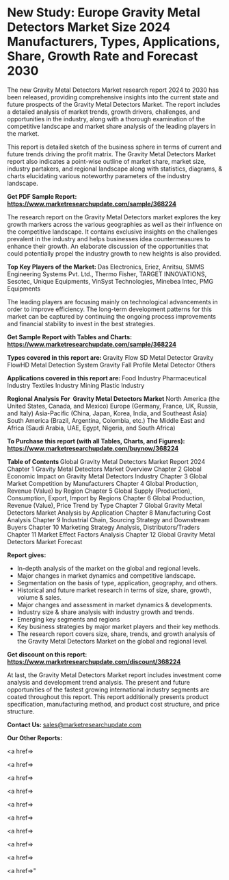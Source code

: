 # New Study: Europe Gravity Metal Detectors Market Size 2024 Manufacturers, Types, Applications, Share, Growth Rate and Forecast 2030

The new Gravity Metal Detectors Market research report 2024 to 2030 has been released, providing comprehensive insights into the current state and future prospects of the Gravity Metal Detectors Market. The report includes a detailed analysis of market trends, growth drivers, challenges, and opportunities in the industry, along with a thorough examination of the competitive landscape and market share analysis of the leading players in the market.

This report is detailed sketch of the business sphere in terms of current and future trends driving the profit matrix. The Gravity Metal Detectors Market report also indicates a point-wise outline of market share, market size, industry partakers, and regional landscape along with statistics, diagrams, &amp; charts elucidating various noteworthy parameters of the industry landscape.

<strong><b>Get PDF Sample Report: <a href=https://www.marketresearchupdate.com/sample/368224>https://www.marketresearchupdate.com/sample/368224</a></b></strong>

The research report on the Gravity Metal Detectors market explores the key growth markers across the various geographies as well as their influence on the competitive landscape. It contains exclusive insights on the challenges prevalent in the industry and helps businesses idea countermeasures to enhance their growth. An elaborate discussion of the opportunities that could potentially propel the industry growth to new heights is also provided.

<strong><b>Top Key Players of the Market:
</b></strong>Das Electronics, Eriez, Anritsu, SMMS Engineering Systems Pvt. Ltd., Thermo Fisher, TARGET INNOVATIONS, Sesotec, Unique Equipments, VinSyst Technologies, Minebea Intec, PMG Equipments<strong><b>
</b></strong>

The leading players are focusing mainly on technological advancements in order to improve efficiency. The long-term development patterns for this market can be captured by continuing the ongoing process improvements and financial stability to invest in the best strategies.

<strong><b>Get Sample Report with Tables and Charts: <a href=https://www.marketresearchupdate.com/sample/368224>https://www.marketresearchupdate.com/sample/368224</a></b></strong>

<strong><b>Types covered in this report are:
</b></strong>Gravity Flow SD Metal Detector
Gravity FlowHD Metal Detection System
Gravity Fall Profile Metal Detector
Others<strong><b>
</b></strong>

<strong><b>Applications covered in this report are:
</b></strong>Food Industry
Pharmaceutical Industry
Textiles Industry
Mining
Plastic Industry<strong><b>
</b></strong>

<strong><b>Regional Analysis For  Gravity Metal Detectors Market</b></strong><strong><b>
</b></strong>North America (the United States, Canada, and Mexico)
Europe (Germany, France, UK, Russia, and Italy)
Asia-Pacific (China, Japan, Korea, India, and Southeast Asia)
South America (Brazil, Argentina, Colombia, etc.)
The Middle East and Africa (Saudi Arabia, UAE, Egypt, Nigeria, and South Africa)

<strong><b>To Purchase this report (with all Tables, Charts, and Figures): <a href=https://www.marketresearchupdate.com/buynow/368224>https://www.marketresearchupdate.com/buynow/368224</a></b></strong>

<strong><b>Table of Contents</b></strong><strong><b>
</b></strong>Global Gravity Metal Detectors Market Report 2024
Chapter 1 Gravity Metal Detectors Market Overview
Chapter 2 Global Economic Impact on Gravity Metal Detectors Industry
Chapter 3 Global Market Competition by Manufacturers
Chapter 4 Global Production, Revenue (Value) by Region
Chapter 5 Global Supply (Production), Consumption, Export, Import by Regions
Chapter 6 Global Production, Revenue (Value), Price Trend by Type
Chapter 7 Global Gravity Metal Detectors Market Analysis by Application
Chapter 8 Manufacturing Cost Analysis
Chapter 9 Industrial Chain, Sourcing Strategy and Downstream Buyers
Chapter 10 Marketing Strategy Analysis, Distributors/Traders
Chapter 11 Market Effect Factors Analysis
Chapter 12 Global Gravity Metal Detectors Market Forecast

<strong><b>Report gives:</b></strong>

- In-depth analysis of the market on the global and regional levels.
- Major changes in market dynamics and competitive landscape.
- Segmentation on the basis of type, application, geography, and others.
- Historical and future market research in terms of size, share, growth, volume &amp; sales.
- Major changes and assessment in market dynamics &amp; developments.
- Industry size &amp; share analysis with industry growth and trends.
- Emerging key segments and regions
- Key business strategies by major market players and their key methods.
- The research report covers size, share, trends, and growth analysis of the Gravity Metal Detectors Market on the global and regional level.

<strong><b>Get discount on this report: <a href=https://www.marketresearchupdate.com/discount/368224>https://www.marketresearchupdate.com/discount/368224</a></b></strong>

At last, the Gravity Metal Detectors Market report includes investment come analysis and development trend analysis. The present and future opportunities of the fastest growing international industry segments are coated throughout this report. This report additionally presents product specification, manufacturing method, and product cost structure, and price structure.

<strong><b>Contact Us:
</b></strong>sales@marketresearchupdate.com

<strong>Our Other Reports:</strong>

<a href=></a>

<a href=></a>

<a href=></a>

<a href=></a>

<a href=></a>

<a href=></a>

<a href=></a>

<a href=></a>

<a href=></a>

<a href=></a>"
